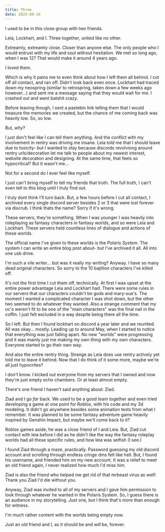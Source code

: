 ```yaml
---
title: Three
date: 2025-09-10
---
```


I used to be in this close group with two friends. 

Leia, Lockhart, and I. Three together, united like no other.

Extreamly, extreamly close. Closer than anyone else. The only people who I would entrust with my life and soul without hesitation. We met so long ago, when I was 12? That would make it around 4 years ago. 

I loved them. 

Which is why it pains me to even think about how I left them all behind. I cut off all contact, and ran off. Didn't look back even once. Lockhart had traced down my neospring (similar to retrospring, taken down a few weeks ago however...) and sent me a message saying that they would wait for me. I crashed out and went batshit crazy.

Before leaving though, I sent a pastebin link telling them that I would treasure the memories we created, but the chance of me coming back was heavily low. So, so low. 

But, *why*?

I just don't feel like I can tell them anything. And the conflict with my involvement in rentry was driving me insane. Leia told me that I should leave due to toxicity- but I wanted to stay because discords revolviong around rentry urls/decoration let me talk to people about my newest interest, website decoration and designing. At the same time, that feels so hypocritical? But it wasn't me...

Not for a second do I ever feel like myself. 

I just can't bring myself to tell my friends that truth. The full truth, I can't even tell to this blog until I truly find out.

I truly dont think I'll turn back. But, a few hours before I cut all contact, I archived every single discord server besides 2 or 3 that were lost forever via discrub. I think thats the name? Sorry if it's wrong. 

These servers, they're something. When I was younger I was heavily into roleplaying as fantasy characters in fantasy worlds, and so were Leia and Lockhart. These servers held countless lines of dialogue and actions of these worlds. 

The official name I've given to these worlds is the *Polaris System.* The system I can write an entire blog post about- but I've archived it all. All into one usb drive. 

I'm such a vile writer... but was it really *my* writing? Anyway. I have so many dead original characters. So sorry to the 10 bajillion characters I've killed off.

It's not the first time I cut them off, technically. At first I was upset at the entire power advantage Leia and Lockhart had. There were some rules in our servers that our characters couldn't be gods and mary-sue's. The moment I wanted a complicated character I was shot down, but the other two seemed to do whatever they wanted. Also a strange comment that my oc's weren't fit to be one of the "main characters" was the final nail in the coffin. I just felt excluded in a way despite being there all the time. 

So I left. But then I found lockhart on discord a year later and we reunited. All was okay... mostly. Leading up to around May, when I started to notice that everything was just falling apart. No new "worlds" were progressing and it was mainly just me making my own thing with my own characters. Everyone started to go their own way. 

And also the entire rentry thing. Strange as Leia does use rentry actively yet told me to leave it behind. Now that I do think of it some more, maybe we're all just hypocrites? 

I don't know. I kicked out everyone from my servers that I owned and now they're just empty echo chambers. Or at least almost empty.

There's one friend I haven't said anything about: Ziad. 

Ziad and I go *far* back. We used to be a good team together and even tried developing a game at one point for Roblox, with his code and my 3d modeling. It didn't go anywhere besides some animation tests from what I remember. It was planned to be some fantasy adventure game heavily inspired by Genshin Impact, but maybe we'll come back to it?

Roblox games aside, he was a close friend of I and Leia. But, Ziad cut contact with leia before I did as he didn't like the way the fantasy roleplay worlds had all these specific rules, and how leia was selfish (I see.)

I found Ziad through a maze, practically. Password guessing my old discord account and scrolling through endless cringe dms felt like hell. But, I found his username, and friended him on my new account. It was a relief to meet an old friend again, I never realized how much I'd miss him. 

Ziad is also the friend who helped me get rid of that mrbeast virus as well! Thank you Ziad I'd die without you.

Anyway, Ziad was invited to all of my servers and I gave him permission to look through whatever he wanted in the Polaris System. So, I guess there is an audience in my storytelling. Just one, but I think that's more than enough for witness. 

I'm much rather content with the worlds being empty now. 

Just an old friend and I, as it should be and *will* be, forever.
